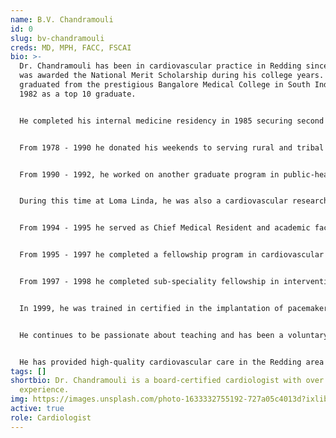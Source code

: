 ```yaml
---
name: B.V. Chandramouli
id: 0
slug: bv-chandramouli
creds: MD, MPH, FACC, FSCAI
bio: >-
  Dr. Chandramouli has been in cardiovascular practice in Redding since 1998. He
  was awarded the National Merit Scholarship during his college years. He
  graduated from the prestigious Bangalore Medical College in South India in
  1982 as a top 10 graduate. 


  He completed his internal medicine residency in 1985 securing second rank in his class. He worked as medical officer/internist in National Institute of Mental Health and Neurosciences from 1985 - 1990.


  From 1978 - 1990 he donated his weekends to serving rural and tribal communities in South India, which lacked medical access.


  From 1990 - 1992, he worked on another graduate program in public-health (MP) at the prestigious Loma Linda University in Southern California. At this time his focus of interest was value of the vegetarian diet in prevention and treatment of chronic diseases and cardiovascular diseases.


  During this time at Loma Linda, he was also a cardiovascular research fellow and published several research papers. These endeavors deepened his desire to specialize in clinical cardiovascular medicine in the United States. Thus, he enrolled in the internal medicine residency program at Loma Linda University, which he completed with distinction.


  From 1994 - 1995 he served as Chief Medical Resident and academic faculty at Loma Linda University where he enjoyed teaching junior doctors and medical students about taking care of patients.


  From 1995 - 1997 he completed a fellowship program in cardiovascular medicine at Albert Einstein Medical Center in Philadelphia.


  From 1997 - 1998 he completed sub-speciality fellowship in interventional cardiology at Albert  Einstein. Here, he received extensive training in performing complex cardiovascular procedures using percutaneous techniques.


  In 1999, he was trained in certified in the implantation of pacemakers and defibrillators. 


  He continues to be passionate about teaching and has been a voluntary clinical faculty/Asst. Professor at University of California, Davis since 1999. He was awarded teacher of the year in  2017.


  He has provided high-quality cardiovascular care in the Redding area since 1998.
tags: []
shortbio: Dr. Chandramouli is a board-certified cardiologist with over 44 years
  experience.
img: https://images.unsplash.com/photo-1633332755192-727a05c4013d?ixlib=rb-1.2.1&ixid=MnwxMjA3fDB8MHxwaG90by1wYWdlfHx8fGVufDB8fHx8&auto=format&fit=crop&w=1760&q=80
active: true
role: Cardiologist
---
```

